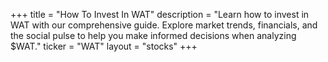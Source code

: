 +++
title = "How To Invest In WAT"
description = "Learn how to invest in WAT with our comprehensive guide. Explore market trends, financials, and the social pulse to help you make informed decisions when analyzing $WAT."
ticker = "WAT"
layout = "stocks"
+++

